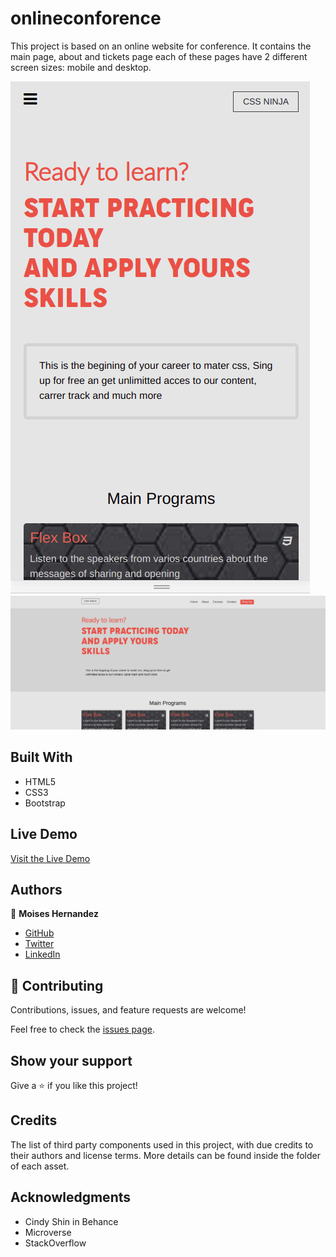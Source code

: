 # onlineconforence
This project is based on an online website for conference. 
It contains the main page, about and tickets page each of 
these pages have 2 different screen sizes: mobile and desktop.

![screenshot](./images/mobile-cp.png)
![screenshot](./images/desk-cp.png)

## Built With

- HTML5
- CSS3
- Bootstrap

## Live Demo

[Visit the Live Demo](https://mhdez221993.github.io/css-ninja/)

## Authors


👤 **Moises Hernandez**

- [GitHub](https://github.com/Mhdez221993)
- [Twitter](https://twitter.com/MoisesH42060050)
- [LinkedIn](https://www.linkedin.com/in/moises-hernandez-9bbb17145/)

## 🤝 Contributing

Contributions, issues, and feature requests are welcome!

Feel free to check the [issues page](../../issues/).

## Show your support

Give a ⭐️ if you like this project!

## Credits

The list of third party components used in this project, with due credits to their authors and license terms. More details can be found inside the folder of each asset.


## Acknowledgments


- Cindy Shin in Behance
- Microverse
- StackOverflow
